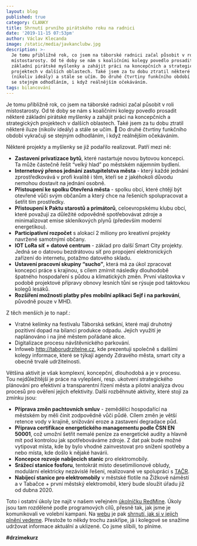 ```yaml
---
layout: blog
published: true
category: CLANKY
title: Shrnutí prvního pirátského roku na radnici
date: '2019-11-15 07:53pm'
author: Václav Klecanda
image: /static/media/javkanclubw.jpg
description: >-
  Je tomu přibližně rok, co jsem na táborské radnici začal působit v roli
  místostarosty. Od té doby se nám s koaličními kolegy povedlo prosadit některé
  základní pirátské myšlenky a zahájit práci na koncepčních a strategických
  projektech v dalších oblastech. Také jsem za tu dobu ztratil některé iluze
  (nikoliv ideály) a stále se učím. Do druhé čtvrtiny funkčního období vykračuji
  se stejným odhodláním, i když reálnějším očekáváním.
tags: bilancování
---
```

Je tomu přibližně rok, co jsem na táborské radnici začal působit v roli místostarosty.
Od té doby se nám s koaličními kolegy povedlo prosadit některé základní pirátské myšlenky a zahájit práci na koncepčních a strategických projektech v dalších oblastech. 
Také jsem za tu dobu ztratil některé iluze (nikoliv ideály) a stále se učím. 🙂 
Do druhé čtvrtiny funkčního období vykračuji se stejným odhodláním, i když reálnějším očekáváním.

Některé projekty a myšlenky se již podařilo realizovat. Patří mezi ně:
- __Zastavení privatizace bytů__, které nastartuje novou bytovou koncepci. Ta může částečně řešit “velký hlad” po městském nájemním bydlení. 
- __Internetový přenos jednání zastupitelstva města__ - který každé jednání zprostředkovává v profi kvalitě i těm, kteří se z jakéhokoli důvodu nemohou dostavit na jednání osobně.
- __Přistoupení ke spolku Otevřená města__ - spolku obcí, které chtějí být otevřené vůči svým občanům a který chce na řešeních spolupracovat a šetřit tím prostředky.
- __Přistoupení k Paktu starostů a primátorů__, celoevropskému klubu obcí, které považují za důležité odpovědně spotřebovávat zdroje a minimalizovat emise skleníkových plynů (především moderní energetikou).
- __Participativní rozpočet__ s alokací 2 miliony pro kreativní projekty navržené samotnými občany.
- __IOT LoRa síť + datové centrum__ - základ pro další Smart City projekty. Jedná se o datovou bezdrátovou síť pro propojení elektronických zařízení do internetu, potažmo datového skladu.
- __Ustavení pracovní skupiny “sucho”__, která má za úkol zpracovat koncepci práce s krajinou, s cílem zmírnit následky dlouhodobě špatného hospodaření s půdou a klimatických změn. První vlaštovka v podobě projektové přípravy obnovy lesních tůní se rýsuje pod taktovkou kolegů lesáků.
- __Rozšíření možnosti platby přes mobilní aplikaci Sejf i na parkování__, původně pouze v MHD.

Z těch menších je to např.:
- Vratné kelímky na festivalu Táborská setkání, které mají druhotný pozitivní dopad na bilanci produkce odpadu. Jejich využití je naplánováno i na jiné městem pořádané akce.
- Digitalizace procesu návštěvnického parkování.
- Infoweb http://taborudrzitelne.cz, kde prezentuji společně s dalšími kolegy informace, které se týkají agendy Zdravého města, smart city a obecně trvalé udržitelnosti.

Většina aktivit je však komplexní, koncepční, dlouhodobá a je v procesu. Tou nejdůležitější je práce na vylepšení, resp. ukotvení strategického plánování pro efektivní a transparentní řízení města a pilotní analýza dvou procesů pro ověření jejich efektivity. Další rozběhnuté aktivity, které stojí za zmínku jsou:
- __Příprava změn pachtovních smluv__ - zemědělci hospodařící na městském by měli činit zodpovědně vůči půdě. Cílem změn je větší retence vody v krajině, snižování eroze a zastavení degradace půd.
- __Příprava certifikace energetického managementu podle ČSN EN 50001__, což umožní šetřit nemalé peníze za energetické audity a hlavně mít pod kontrolou jak spotřebováváme zdroje. Z dat pak bude možné vytipovat místa, kde by bylo vhodné zainvestovat pro snížení spotřeby a nebo místa, kde došlo k nějaké havárii.
- __Koncepce rozvoje nabíjecích stanic__ pro elektromobily.
- __Srážecí stanice fosforu__, tentokrát místo desetimilionové obludy, modulární elektricky nezávislé řešení, realizované ve spolupráci s [TAČR](https://www.tacr.cz/).
- __Nabíjecí stanice pro elektromobily__ v městské flotile na Žižkově náměstí a v Tabačce + první městský elektromobil, který bude sloužit úřadu již od dubna 2020.

Toto i ostatní úkoly lze najít v našem veřejném [úkolníčku RedMine](https://redmine.pirati.cz/projects/zastupitelsky-klub-tabor). Úkoly jsou tam rozdělené podle programových cílů, přesně tak, jak jsme je komunikovali ve volební kampani. Na [webu](https://tabor.pirati.cz/) je pak [shrnutí, jak si v jejich plnění vedeme](https://tabor.pirati.cz/zastupitele/). Přestože to někdy trochu zaskřípe, já i kolegové se snažíme udržovat informace aktuální a uklizené. Co jsme slíbili, to plníme. 

__#drzimekurz__
